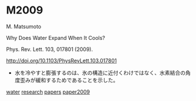 # M2009

M. Matsumoto

Why Does Water Expand When It Cools?

Phys. Rev. Lett. 103, 017801 (2009).

http://doi.org/10.1103/PhysRevLett.103.017801


* 水を冷やすと膨張するのは、氷の構造に近付くわけではなく、水素結合の角度歪みが緩和するためであることを示した。

[](https://gyazo.com/19e94a51a08a8d421b040d38d38acba2)





[water](water.md) [research](research.md) [papers](papers.md) [paper2009](paper2009.md)



